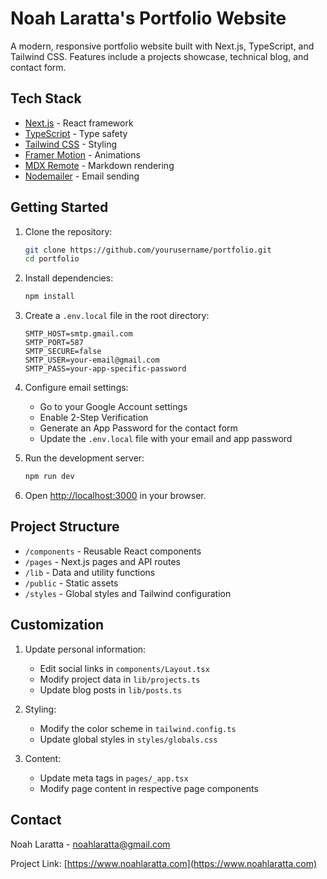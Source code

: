 # Noah Laratta's Portfolio Website

A modern, responsive portfolio website built with Next.js, TypeScript, and Tailwind CSS. Features include a projects showcase, technical blog, and contact form.

## Tech Stack

- [Next.js](https://nextjs.org/) - React framework
- [TypeScript](https://www.typescriptlang.org/) - Type safety
- [Tailwind CSS](https://tailwindcss.com/) - Styling
- [Framer Motion](https://www.framer.com/motion/) - Animations
- [MDX Remote](https://github.com/hashicorp/next-mdx-remote) - Markdown rendering
- [Nodemailer](https://nodemailer.com/) - Email sending

## Getting Started

1. Clone the repository:
   ```bash
   git clone https://github.com/yourusername/portfolio.git
   cd portfolio
   ```

2. Install dependencies:
   ```bash
   npm install
   ```

3. Create a `.env.local` file in the root directory:
   ```env
   SMTP_HOST=smtp.gmail.com
   SMTP_PORT=587
   SMTP_SECURE=false
   SMTP_USER=your-email@gmail.com
   SMTP_PASS=your-app-specific-password
   ```

4. Configure email settings:
   - Go to your Google Account settings
   - Enable 2-Step Verification
   - Generate an App Password for the contact form
   - Update the `.env.local` file with your email and app password

5. Run the development server:
   ```bash
   npm run dev
   ```

6. Open [http://localhost:3000](http://localhost:3000) in your browser.

## Project Structure

- `/components` - Reusable React components
- `/pages` - Next.js pages and API routes
- `/lib` - Data and utility functions
- `/public` - Static assets
- `/styles` - Global styles and Tailwind configuration

## Customization

1. Update personal information:
   - Edit social links in `components/Layout.tsx`
   - Modify project data in `lib/projects.ts`
   - Update blog posts in `lib/posts.ts`

2. Styling:
   - Modify the color scheme in `tailwind.config.ts`
   - Update global styles in `styles/globals.css`

3. Content:
   - Update meta tags in `pages/_app.tsx`
   - Modify page content in respective page components

## Contact

Noah Laratta - [noahlaratta@gmail.com](mailto:noahlaratta@gmail.com)

Project Link: [https://www.noahlaratta.com](https://www.noahlaratta.com)
